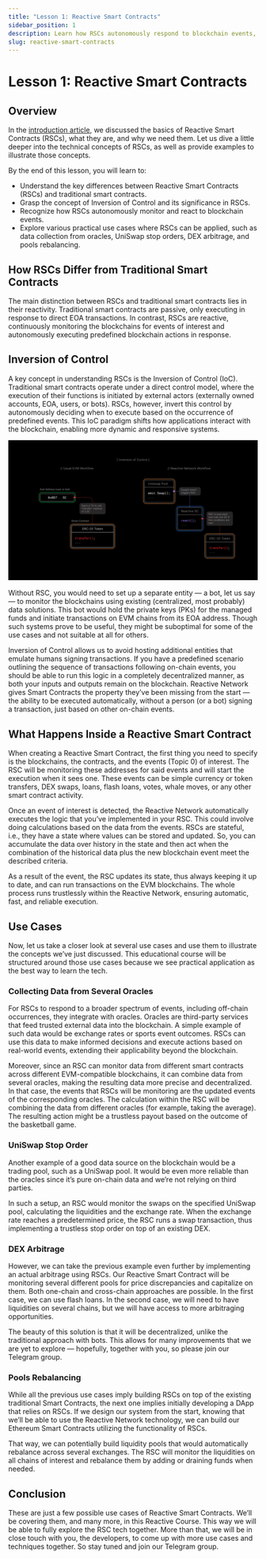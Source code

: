 ```yaml
---
title: "Lesson 1: Reactive Smart Contracts"
sidebar_position: 1
description: Learn how RSCs autonomously respond to blockchain events, contrasting traditional smart contracts. Understand Inversion of Control (IoC) and discover practical use cases.
slug: reactive-smart-contracts
---
```


# Lesson 1: Reactive Smart Contracts

## Overview

In the [introduction article](../introduction/reactive-smart-contracts.md), we discussed the basics of Reactive Smart Contracts (RSCs), what they are, and why we need them. Let us dive a little deeper into the technical concepts of RSCs, as well as provide examples to illustrate those concepts.

By the end of this lesson, you will learn to:

* Understand the key differences between Reactive Smart Contracts (RSCs) and traditional smart contracts.
* Grasp the concept of Inversion of Control and its significance in RSCs.
* Recognize how RSCs autonomously monitor and react to blockchain events.
* Explore various practical use cases where RSCs can be applied, such as data collection from oracles, UniSwap stop orders, DEX arbitrage, and pools rebalancing.

## How RSCs Differ from Traditional Smart Contracts

The main distinction between RSCs and traditional smart contracts lies in their reactivity. Traditional smart contracts are passive, only executing in response to direct EOA transactions. In contrast, RSCs are reactive, continuously monitoring the blockchains for events of interest and autonomously executing predefined blockchain actions in response.

## Inversion of Control

A key concept in understanding RSCs is the Inversion of Control (IoC). Traditional smart contracts operate under a direct control model, where the execution of their functions is initiated by external actors (externally owned accounts, EOA, users, or bots). RSCs, however, invert this control by autonomously deciding when to execute based on the occurrence of predefined events. This IoC paradigm shifts how applications interact with the blockchain, enabling more dynamic and responsive systems.

![Inversion of Control](./img/inversion-of-control.jpg)

Without RSC, you would need to set up a separate entity — a bot, let us say — to monitor the blockchains using existing (centralized, most probably) data solutions. This bot would hold the private keys (PKs) for the managed funds and initiate transactions on EVM chains from its EOA address. Though such systems prove to be useful, they might be suboptimal for some of the use cases and not suitable at all for others.

Inversion of Control allows us to avoid hosting additional entities that emulate humans signing transactions. If you have a predefined scenario outlining the sequence of transactions following on-chain events, you should be able to run this logic in a completely decentralized manner, as both your inputs and outputs remain on the blockchain. Reactive Network gives Smart Contracts the property they’ve been missing from the start — the ability to be executed automatically, without a person (or a bot) signing a transaction, just based on other on-chain events.

## What Happens Inside a Reactive Smart Contract

When creating a Reactive Smart Contract, the first thing you need to specify is the blockchains, the contracts, and the events (Topic 0) of interest. The RSC will be monitoring these addresses for said events and will start the execution when it sees one. These events can be simple currency or token transfers, DEX swaps, loans, flash loans, votes, whale moves, or any other smart contract activity.

Once an event of interest is detected, the Reactive Network automatically executes the logic that you’ve implemented in your RSC. This could involve doing calculations based on the data from the events. RSCs are stateful, i.e., they have a state where values can be stored and updated. So, you can accumulate the data over history in the state and then act when the combination of the historical data plus the new blockchain event meet the described criteria.

As a result of the event, the RSC updates its state, thus always keeping it up to date, and can run transactions on the EVM blockchains. The whole process runs trustlessly within the Reactive Network, ensuring automatic, fast, and reliable execution.

## Use Cases

Now, let us take a closer look at several use cases and use them to illustrate the concepts we’ve just discussed. This educational course will be structured around those use cases because we see practical application as the best way to learn the tech.

### Collecting Data from Several Oracles

For RSCs to respond to a broader spectrum of events, including off-chain occurrences, they integrate with oracles. Oracles are third-party services that feed trusted external data into the blockchain. A simple example of such data would be exchange rates or sports event outcomes. RSCs can use this data to make informed decisions and execute actions based on real-world events, extending their applicability beyond the blockchain.

Moreover, since an RSC can monitor data from different smart contracts across different EVM-compatible blockchains, it can combine data from several oracles, making the resulting data more precise and decentralized. In that case, the events that RSCs will be monitoring are the updated events of the corresponding oracles. The calculation within the RSC will be combining the data from different oracles (for example, taking the average). The resulting action might be a trustless payout based on the outcome of the basketball game.

### UniSwap Stop Order

Another example of a good data source on the blockchain would be a trading pool, such as a UniSwap pool. It would be even more reliable than the oracles since it’s pure on-chain data and we’re not relying on third parties.

In such a setup, an RSC would monitor the swaps on the specified UniSwap pool, calculating the liquidities and the exchange rate. When the exchange rate reaches a predetermined price, the RSC runs a swap transaction, thus implementing a trustless stop order on top of an existing DEX.

### DEX Arbitrage

However, we can take the previous example even further by implementing an actual arbitrage using RSCs. Our Reactive Smart Contract will be monitoring several different pools for price discrepancies and capitalize on them. Both one-chain and cross-chain approaches are possible. In the first case, we can use flash loans. In the second case, we will need to have liquidities on several chains, but we will have access to more arbitraging opportunities.

The beauty of this solution is that it will be decentralized, unlike the traditional approach with bots. This allows for many improvements that we are yet to explore — hopefully, together with you, so please join our Telegram group.

### Pools Rebalancing

While all the previous use cases imply building RSCs on top of the existing traditional Smart Contracts, the next one implies initially developing a DApp that relies on RSCs. If we design our system from the start, knowing that we’ll be able to use the Reactive Network technology, we can build our Ethereum Smart Contracts utilizing the functionality of RSCs.

That way, we can potentially build liquidity pools that would automatically rebalance across several exchanges. The RSC will monitor the liquidities on all chains of interest and rebalance them by adding or draining funds when needed.

## Conclusion

These are just a few possible use cases of Reactive Smart Contracts. We’ll be covering them, and many more, in this Reactive Course. This way we will be able to fully explore the RSC tech together. More than that, we will be in close touch with you, the developers, to come up with more use cases and techniques together. So stay tuned and join our Telegram group.
